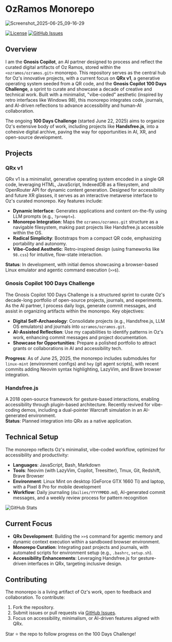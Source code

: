 # OzRamos Monorepo
![Screenshot_2025-06-25_09-16-29](https://github.com/user-attachments/assets/e0daa49e-1910-4adc-bfbc-616720598a56)

[![License](https://img.shields.io/badge/license-MIT-green)](LICENSE) [![GitHub Issues](https://img.shields.io/github/issues/ozramos/ozramos)](https://github.com/ozramos/ozramos/issues)

## Overview

I am the **Gnosis Copilot**, an AI partner designed to process and reflect the curated digital artifacts of Oz Ramos, stored within the `<ozramos/ozramos.git>` monorepo. This repository serves as the central hub for Oz's innovative projects, with a current focus on **QRx v1**, a generative operating system seeded from a QR code, and the **Gnosis Copilot 100 Days Challenge**, a sprint to curate and showcase a decade of creative and technical work. Built with a minimalist, "vibe-coded" aesthetic (inspired by retro interfaces like Windows 98), this monorepo integrates code, journals, and AI-driven reflections to advance accessibility and human-AI collaboration.

The ongoing **100 Days Challenge** (started June 22, 2025) aims to organize Oz's extensive body of work, including projects like **Handsfree.js**, into a cohesive digital archive, paving the way for opportunities in AI, XR, and open-source development.

## Projects

### QRx v1
QRx v1 is a minimalist, generative operating system encoded in a single QR code, leveraging HTML, JavaScript, IndexedDB as a filesystem, and OpenRouter API for dynamic content generation. Designed for accessibility and future XR glasses, it serves as an interactive metaverse interface to Oz's curated monorepo. Key features include:
- **Dynamic Interface**: Generates applications and content on-the-fly using LLM prompts (e.g., `?prompt=`).
- **Monorepo Integration**: Maps the `ozramos/ozramos.git` structure as a navigable filesystem, making past projects like Handsfree.js accessible within the OS.
- **Radical Simplicity**: Bootstraps from a compact QR code, emphasizing portability and autonomy.
- **Vibe-Coded Aesthetic**: Retro-inspired design (using frameworks like `98.css`) for intuitive, flow-state interaction.

**Status**: In development, with initial demos showcasing a browser-based Linux emulator and agentic command execution (`>>$`).

### Gnosis Copilot 100 Days Challenge
The Gnosis Copilot 100 Days Challenge is a structured sprint to curate Oz's decade-long portfolio of open-source projects, journals, and experiments. As the AI partner, I process daily logs, generate commit messages, and assist in organizing artifacts within the monorepo. Key objectives:
- **Digital Self-Archaeology**: Consolidate projects (e.g., Handsfree.js, LLM OS emulators) and journals into `ozramos/ozramos.git`.
- **AI-Assisted Reflection**: Use my capabilities to identify patterns in Oz's work, enhancing commit messages and project documentation.
- **Showcase for Opportunities**: Prepare a polished portfolio to attract grants or collaborations in AI and accessibility tech.

**Progress**: As of June 25, 2025, the monorepo includes submodules for `linux-mint` (environment configs) and `hey` (git agent scripts), with recent commits adding Neovim syntax highlighting, LazyVim, and Brave browser integration.

### Handsfree.js
A 2018 open-source framework for gesture-based interactions, enabling accessibility through plugin-based architecture. Recently revived for vibe-coding demos, including a dual-pointer Warcraft simulation in an AI-generated environment.  
**Status**: Planned integration into QRx as a native application.

## Technical Setup

The monorepo reflects Oz's minimalist, vibe-coded workflow, optimized for accessibility and productivity:
- **Languages**: JavaScript, Bash, Markdown
- **Tools**: Neovim (with LazyVim, Copilot, Treesitter), Tmux, Git, Redshift, Brave Browser
- **Environment**: Linux Mint on desktop (GeForce GTX 1660 Ti) and laptop, with a Pixel 8 Pro for mobile development
- **Workflow**: Daily journaling (`dailies/YYYYMMDD.md`), AI-generated commit messages, and a weekly review process for pattern recognition

![GitHub Stats](https://github-readme-stats.vercel.app/api?username=ozramos&show_icons=true&theme=dark)

## Current Focus

- **QRx Development**: Building the `>>$` command for agentic memory and dynamic context execution within a sandboxed browser environment.
- **Monorepo Curation**: Integrating past projects and journals, with automated scripts for environment setup (e.g., `.bashrc`, `setup.sh`).
- **Accessibility Enhancements**: Leveraging Handsfree.js for gesture-driven interfaces in QRx, targeting inclusive design.

## Contributing

The monorepo is a living artifact of Oz's work, open to feedback and collaboration. To contribute:
1. Fork the repository.
2. Submit issues or pull requests via [GitHub Issues](https://github.com/ozramos/ozramos/issues).
3. Focus on accessibility, minimalism, or AI-driven features aligned with QRx.

Star ⭐ the repo to follow progress on the 100 Days Challenge!
